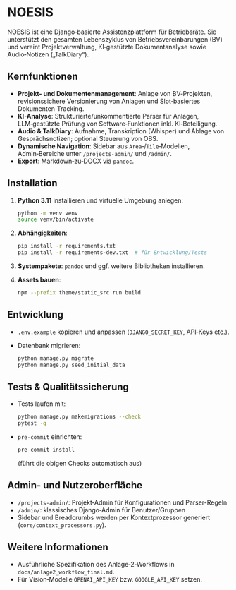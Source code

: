 # NOESIS

NOESIS ist eine Django‑basierte Assistenzplattform für Betriebsräte. Sie unterstützt den gesamten Lebenszyklus von Betriebsvereinbarungen (BV) und vereint Projektverwaltung, KI‑gestützte Dokumentanalyse sowie Audio‑Notizen („TalkDiary“).

## Kernfunktionen
- **Projekt- und Dokumentenmanagement**: Anlage von BV‑Projekten, revisionssichere Versionierung von Anlagen und Slot‑basiertes Dokumenten‑Tracking.  
- **KI-Analyse**: Strukturierte/unkommentierte Parser für Anlagen, LLM‑gestützte Prüfung von Software‑Funktionen inkl. KI‑Beteiligung.  
- **Audio & TalkDiary**: Aufnahme, Transkription (Whisper) und Ablage von Gesprächsnotizen; optional Steuerung von OBS.  
- **Dynamische Navigation**: Sidebar aus `Area`‑/`Tile`‑Modellen, Admin‑Bereiche unter `/projects-admin/` und `/admin/`.  
- **Export**: Markdown‑zu‑DOCX via `pandoc`.

## Installation
1. **Python 3.11** installieren und virtuelle Umgebung anlegen:
   ```bash
   python -m venv venv
   source venv/bin/activate
   ```

2. **Abhängigkeiten**:

   ```bash
   pip install -r requirements.txt
   pip install -r requirements-dev.txt  # für Entwicklung/Tests
   ```
3. **Systempakete**: `pandoc` und ggf. weitere Bibliotheken installieren.
4. **Assets bauen**:

   ```bash
   npm --prefix theme/static_src run build
   ```

## Entwicklung

* `.env.example` kopieren und anpassen (`DJANGO_SECRET_KEY`, API‑Keys etc.).
* Datenbank migrieren:

  ```bash
  python manage.py migrate
  python manage.py seed_initial_data
  ```

## Tests & Qualitätssicherung

* Tests laufen mit:

  ```bash
  python manage.py makemigrations --check
  pytest -q
  ```
* `pre-commit` einrichten:

  ```bash
  pre-commit install
  ```

  (führt die obigen Checks automatisch aus)

## Admin- und Nutzeroberfläche

* `/projects-admin/`: Projekt‑Admin für Konfigurationen und Parser-Regeln
* `/admin/`: klassisches Django‑Admin für Benutzer/Gruppen
* Sidebar und Breadcrumbs werden per Kontextprozessor generiert (`core/context_processors.py`).

## Weitere Informationen

* Ausführliche Spezifikation des Anlage‑2‑Workflows in `docs/anlage2_workflow_final.md`.
* Für Vision‑Modelle `OPENAI_API_KEY` bzw. `GOOGLE_API_KEY` setzen.

